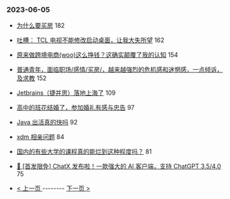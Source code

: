 ### 2023-06-05 
- [为什么要买房](https://www.v2ex.com/t/945852) 182
- [吐槽： TCL 电视不能修改启动桌面，让我大失所望](https://www.v2ex.com/t/945781) 162
- [原来做跨境电商(woo)这么挣钱？这确实颠覆了我的认知](https://www.v2ex.com/t/945757) 154
- [普通青年，面临职场/感情/买房/，越来越强烈的危机感和迷惘感，一点倾诉，及求教](https://www.v2ex.com/t/945791) 152
- [Jetbrains（捷并思）落地上海了](https://www.v2ex.com/t/945960) 109
- [高中的班花结婚了，参加婚礼有感与忠告](https://www.v2ex.com/t/945765) 97
- [Java 出活真的快吗](https://www.v2ex.com/t/945809) 92
- [xdm 相亲问题](https://www.v2ex.com/t/945963) 84
- [国内的有些大学的课程真的能烂到这种程度吗？](https://www.v2ex.com/t/945753) 81
- [🎁 [首发限免] ChatX 发布啦！一款强大的 AI 客户端，支持 ChatGPT 3.5/4.0](https://www.v2ex.com/t/945877) 75 

- [ < 上一页 ](https://github.com/able8/v2ex-hot-record/blob/master/2023-06-04.md) -------- [ 下一页 > ](https://github.com/able8/v2ex-hot-record/blob/master/2023-06-06.md)